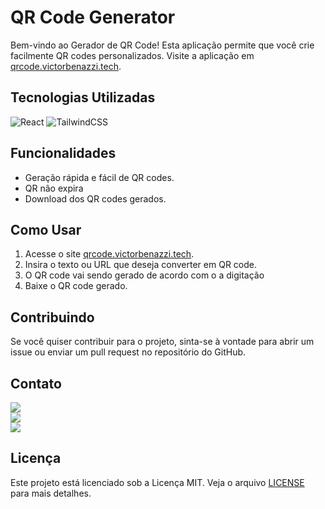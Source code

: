 # QR Code Generator

Bem-vindo ao Gerador de QR Code! Esta aplicação permite que você crie facilmente QR codes personalizados. Visite a aplicação em [qrcode.victorbenazzi.tech](https://qrcode.victorbenazzi.tech/).

## Tecnologias Utilizadas

![React](https://img.shields.io/badge/react-%231f1f1f.svg?style=for-the-badge&logo=react&logoColor=white)
![TailwindCSS](https://img.shields.io/badge/tailwindcss-%231f1f1f.svg?style=for-the-badge&logo=tailwind-css&logoColor=white)

## Funcionalidades

- Geração rápida e fácil de QR codes.
- QR não expira
- Download dos QR codes gerados.

## Como Usar

1. Acesse o site [qrcode.victorbenazzi.tech](https://qrcode.victorbenazzi.tech/).
2. Insira o texto ou URL que deseja converter em QR code.
4. O QR code vai sendo gerado de acordo com o a digitação
5. Baixe o QR code gerado.

## Contribuindo

Se você quiser contribuir para o projeto, sinta-se à vontade para abrir um issue ou enviar um pull request no repositório do GitHub.

## Contato

<div>
  <a href="https://instagram.com/v1torb" target="_blank">
    <img src="https://img.shields.io/badge/-Instagram-%231f1f1f?style=for-the-badge&logo=instagram&logoColor=white" target="_blank">
  </a>
  <br>
  <a href="https://www.linkedin.com/in/victorbenazzi" target="_blank">
    <img src="https://img.shields.io/badge/-LinkedIn-%231f1f1f?style=for-the-badge&logo=linkedin&logoColor=white" target="_blank">
  </a>
  <br>
  <a href="https://www.victorbenazzi.tech" target="_blank">
    <img src="https://img.shields.io/badge/-Website-%231f1f1f?style=for-the-badge&logo=google-chrome&logoColor=white" target="_blank">
  </a>
</div>

## Licença

Este projeto está licenciado sob a Licença MIT. Veja o arquivo [LICENSE](LICENSE) para mais detalhes.
